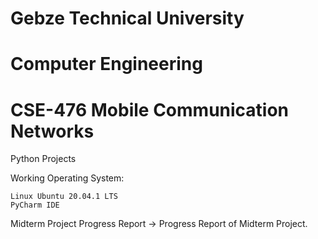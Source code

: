 # Gebze Technical University
# Computer Engineering
# CSE-476 Mobile Communication Networks

Python Projects

Working Operating System:

    Linux Ubuntu 20.04.1 LTS
    PyCharm IDE
    
Midterm Project Progress Report -> Progress Report of Midterm Project.
